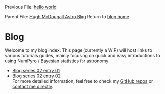 Previous File: [hello world](.\..\01_helloworld\01helloworld_out.html)	 
  
  
  
  Parent File: [Hugh McDougall Astro Blog](.\..\bloghome.html)	 Return to [blog home](..\..\bloghome.html)
  
  # Blog

  

  Welcome to my blog index. This page (currently a WIP) will host links to various tutorials guides, mainly focusing on quick and easy introductions to using NumPyro / Bayesian statistics for astronomy
  * [Blog series 02 entry 01](.\02_01_entryone\./entry02-02.html)  
* [Blog series 02 entry 02](.\02_02_entrytwo\./item2.html)  
For more detailed information, feel free to check my [GitHub repos](https://github.com/HughMcDougall/) or [contact me directly](hughmcdougallemail@gmail.com).
  